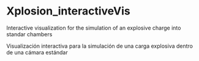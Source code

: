 # Xplosion_interactiveVis
Interactive visualization for the simulation of an explosive charge into standar chambers  

Visualización interactiva para la simulación de una carga explosiva dentro de una cámara estándar
